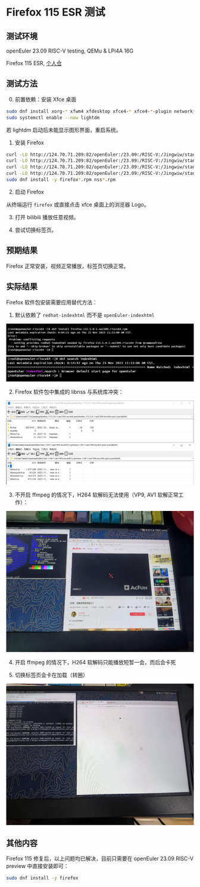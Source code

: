 # Firefox 115 ESR 测试

## 测试环境

openEuler 23.09 RISC-V testing, QEMu & LPi4A 16G

Firefox 115 ESR, [个人仓](http://124.70.71.209:82/openEuler:/23.09:/RISC-V:/Jingwiw/standard_riscv64/riscv64/)

## 测试方法

0. 前置依赖：安装 Xfce 桌面

```bash
sudo dnf install xorg-* xfwm4 xfdesktop xfce4-* xfce4-*-plugin network-manager-applet lightdm lightdm-gtk
sudo systemctl enable --now lightdm
```

若 lightdm 启动后未能显示图形界面，重启系统。

1. 安装 Firefox

```bash
curl -LO http://124.70.71.209:82/openEuler:/23.09:/RISC-V:/Jingwiw/standard_riscv64/riscv64/firefox-115.5.0-2.oe2309.riscv64.rpm
curl -LO http://124.70.71.209:82/openEuler:/23.09:/RISC-V:/Jingwiw/standard_riscv64/riscv64/nss-3.94-1.oe2309.riscv64.rpm
curl -LO http://124.70.71.209:82/openEuler:/23.09:/RISC-V:/Jingwiw/standard_riscv64/riscv64/nss-softokn-3.94-1.oe2309.riscv64.rpm
curl -LO http://124.70.71.209:82/openEuler:/23.09:/RISC-V:/Jingwiw/standard_riscv64/riscv64/nss-util-3.94-1.oe2309.riscv64.rpm
sudo dnf install -y firefox*.rpm nss*.rpm
```

2. 启动 Firefox

从终端运行 `firefox` 或直接点击 xfce 桌面上的浏览器 Logo。

3. 打开 bilibili 播放任意视频。

4. 尝试切换标签页。

## 预期结果

Firefox 正常安装，视频正常播放，标签页切换正常。

## 实际结果

Firefox 软件包安装需要应用替代方法：

1. 默认依赖了 `redhat-indexhtml` 而不是 `openEuler-indexhtml`

![Alt text](./img/30a7ff4404e0184571bc340f7b92824.png)
![Alt text](./img/2f5e1a39212810d309372d042911ed4.png)

2. Firefox 软件包中集成的 libnss 与系统库冲突：

![Alt text](./img/7cf792a16e693400e294a52328e0062.png)

3. 不开启 ffmpeg 的情况下，H264 软解码无法使用（VP9, AV1 软解正常工作）：

![Alt text](./img/234f862c821df909425ca22dadf7c29.jpg)

4. 开启 ffmpeg 的情况下，H264 软解码只能播放短暂一会，而后会卡死

5. 切换标签页会卡在加载（转圈）

![Alt text](./img/1215dce742a3142a25fc0d44a9b6a18.jpg)

## 其他内容

Firefox 115 修复后，以上问题均已解决，目前只需要在 openEuler 23.09 RISC-V preview 中直接安装即可：

```bash
sudo dnf install -y firefox
```